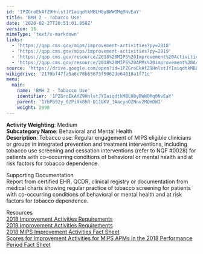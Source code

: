 ```yaml
---
id: '1PZGroEkAfZ9HnlstJYIaiqdtkMBLH8yBWWOMq0NvEaY'
title: 'BMH 2 - Tobacco Use'
date: '2020-02-27T20:51:01.858Z'
version: 16
mimeType: 'text/x-markdown'
links:
  - 'https://qpp.cms.gov/mips/improvement-activities?py=2018'
  - 'https://qpp.cms.gov/mips/improvement-activities?py=2019'
  - 'https://qpp.cms.gov/resource/2018%20MIPS%20Improvement%20Activities%20Fact%20Sheet'
  - 'https://qpp.cms.gov/resource/2018%20MIPS%20APMs%20improvement%20Activities%20scores%20fact%20sheet'
source: 'https://drive.google.com/open?id=1PZGroEkAfZ9HnlstJYIaiqdtkMBLH8yBWWOMq0NvEaY'
wikigdrive: '2170bf47fa5a6c78b65673f5062de64818a1f71c'
menu:
  main:
    name: 'BMH 2 - Tobacco Use'
    identifier: '1PZGroEkAfZ9HnlstJYIaiqdtkMBLH8yBWWOMq0NvEaY'
    parent: '1YbPb92y_0ZPiXk8hR-D11GKV_1AacyaOZNnv2MQmDWI'
    weight: 2890
---
```





**Activity Weighting**: Medium  
**Subcategory Name**: Behavioral and Mental Health  
**Description**: Tobacco use: Regular engagement of MIPS eligible clinicians or groups in integrated prevention and treatment interventions, including tobacco use screening and cessation interventions (refer to NQF #0028) for patients with co-occurring conditions of behavioral or mental health and at risk factors for tobacco dependence.




Supporting Documentation  
Report from certified EHR, QCDR, clinical registry or documentation from medical charts showing regular practice of tobacco screening for patients with co-occurring conditions of behavioral or mental health and at risk factors for tobacco dependence.




Resources  
[2018 Improvement Activities Requirements](https://qpp.cms.gov/mips/improvement-activities?py=2018)  
[2019 Improvement Activities Requirements](https://qpp.cms.gov/mips/improvement-activities?py=2019)  
[2018 MIPS Improvement Activities Fact Sheet](https://qpp.cms.gov/resource/2018%20MIPS%20Improvement%20Activities%20Fact%20Sheet)  
[Scores for Improvement Activities for MIPS APMs in the 2018 Performance Period Fact Sheet](https://qpp.cms.gov/resource/2018%20MIPS%20APMs%20improvement%20Activities%20scores%20fact%20sheet)
